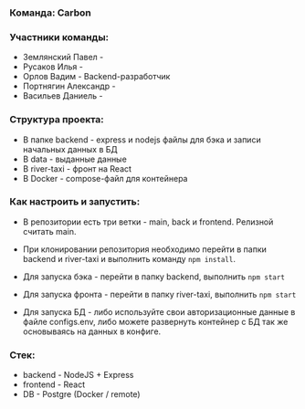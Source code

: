 ### Команда: Carbon

### Участники команды:
- Землянский Павел -
- Русаков Илья - 
- Орлов Вадим - Backend-разработчик
- Портнягин Александр - 
- Васильев Даниель - 

### Структура проекта:
- В папке backend - express и nodejs файлы для бэка и записи начальных данных в БД
- В data - выданные данные
- В river-taxi - фронт на React
- В Docker - compose-файл для контейнера 

### Как настроить и запустить:
- В репозитории есть три ветки - main, back и frontend. Релизной считать main.

- При клонировании репозитория необходимо перейти в папки backend и river-taxi и выполнить команду `npm install`.
- Для запуска бэка - перейти в папку backend, выполнить `npm start`
- Для запуска фронта - перейти в папку river-taxi, выполнить `npm start`
- Для запуска БД - либо используйте свои авторизационные данные в файле configs.env, либо можете развернуть контейнер с БД так же основываясь на данных в конфиге.

### Стек:
- backend - NodeJS + Express
- frontend - React
- DB - Postgre (Docker / remote)
